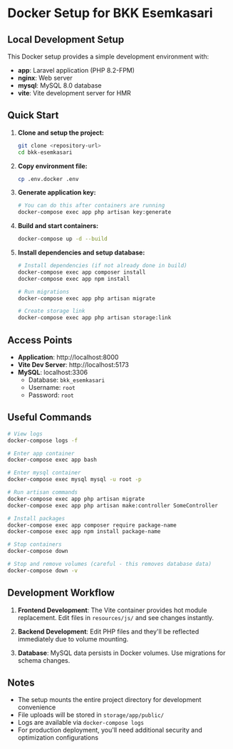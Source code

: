 # Docker Setup for BKK Esemkasari

## Local Development Setup

This Docker setup provides a simple development environment with:
- **app**: Laravel application (PHP 8.2-FPM)
- **nginx**: Web server
- **mysql**: MySQL 8.0 database
- **vite**: Vite development server for HMR

## Quick Start

1. **Clone and setup the project:**
   ```bash
   git clone <repository-url>
   cd bkk-esemkasari
   ```

2. **Copy environment file:**
   ```bash
   cp .env.docker .env
   ```

3. **Generate application key:**
   ```bash
   # You can do this after containers are running
   docker-compose exec app php artisan key:generate
   ```

4. **Build and start containers:**
   ```bash
   docker-compose up -d --build
   ```

5. **Install dependencies and setup database:**
   ```bash
   # Install dependencies (if not already done in build)
   docker-compose exec app composer install
   docker-compose exec app npm install

   # Run migrations
   docker-compose exec app php artisan migrate

   # Create storage link
   docker-compose exec app php artisan storage:link
   ```

## Access Points

- **Application**: http://localhost:8000
- **Vite Dev Server**: http://localhost:5173
- **MySQL**: localhost:3306
  - Database: `bkk_esemkasari`
  - Username: `root`
  - Password: `root`

## Useful Commands

```bash
# View logs
docker-compose logs -f

# Enter app container
docker-compose exec app bash

# Enter mysql container
docker-compose exec mysql mysql -u root -p

# Run artisan commands
docker-compose exec app php artisan migrate
docker-compose exec app php artisan make:controller SomeController

# Install packages
docker-compose exec app composer require package-name
docker-compose exec app npm install package-name

# Stop containers
docker-compose down

# Stop and remove volumes (careful - this removes database data)
docker-compose down -v
```

## Development Workflow

1. **Frontend Development**: The Vite container provides hot module replacement. Edit files in `resources/js/` and see changes instantly.

2. **Backend Development**: Edit PHP files and they'll be reflected immediately due to volume mounting.

3. **Database**: MySQL data persists in Docker volumes. Use migrations for schema changes.

## Notes

- The setup mounts the entire project directory for development convenience
- File uploads will be stored in `storage/app/public/`
- Logs are available via `docker-compose logs`
- For production deployment, you'll need additional security and optimization configurations
